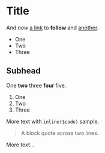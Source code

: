 # Title

And *now* [a link](http://www.google.com) to **follow** and [another](http://yahoo.com/).

* One
* Two
* Three

## Subhead

One **two** three **four** five.

1. One
2. Two
3. Three

More text with `inline($code)` sample.

> A block quote
> across two lines.

More text...